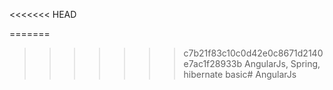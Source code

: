 <<<<<<< HEAD

=======
>>>>>>> c7b21f83c10c0d42e0c8671d2140e7ac1f28933b
AngularJs, Spring, hibernate basic# AngularJs
